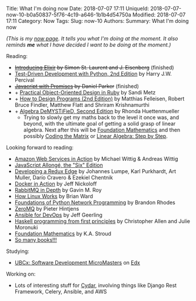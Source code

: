 Title: What I'm doing now
Date: 2018-07-07 17:11
UniqueId: 2018-07-07-now-10-b0a50837-5f76-4c19-a646-1b1b4d54750a
Modified: 2018-07-07 17:11
Category: Now
Tags:
Slug: now-10
Authors:
Summary: What I'm doing now

*(This is my [now page](http://nownownow.com/about). It tells you what I'm doing at the moment. It also reminds **me** what I have decided I want to be doing at the moment.)*

Reading:

- <del>[Introducing Elixir](http://shop.oreilly.com/product/0636920030584.do) by Simon St. Laurent and J. Eisenberg</del> (finished)
- [Test-Driven Development with Python, 2nd Edition](http://www.obeythetestinggoat.com/) by Harry J.W. Percival
- <del>[Javacript with Promises](http://shop.oreilly.com/product/0636920032151.do) by Daniel Parker</del> (finished)
- &#43; [Practical Object-Oriented Design in Ruby](http://www.poodr.com/) by Sandi Metz
- &#43; [How to Design Programs (2nd Edition)](http://www.htdp.org/) by Matthias Felleisen, Robert Bruce Findler, Matthew Flatt and Shriram Krishnamurthi
- &#43; [Algebra DeMYSTiFieD, Second Edition](https://www.mhprofessional.com/9780071743617-usa-algebra-demystified-second-edition-group) by Rhonda Huettenmueller
    - Trying to slowly get my maths back to the level it once was, and beyond, with the ultimate goal of getting a solid grasp
      of linear algebra. Next after this will be [Foundation Mathematics](https://www.amazon.co.uk/Foundation-Mathematics-K-Stroud/dp/0230579078/)
      and then possibly [Coding the Matrix](http://codingthematrix.com/) or [Linear Algebra: Step by Step](http://global.oup.com/booksites/content/9780199654444/).

Looking forward to reading:

- [Amazon Web Services in Action](https://www.manning.com/books/amazon-web-services-in-action) by Michael Wittig &amp;
  Andreas Wittig
- [JavaScript Allongé, the "Six" Edition](https://leanpub.com/javascriptallongesix)
- [Developing a Redux Edge](https://bleedingedgepress.com/developing-a-redux-edge/) by Johannes Lumpe, Karl Purkhardt,
  Art Muller, Darío Cravero &amp; Ezekiel Chentnik
- [Docker in Action](https://www.manning.com/books/docker-in-action) by Jeff Nickoloff
- [RabbitMQ in Depth](https://www.manning.com/books/rabbitmq-in-depth) by Gavin M. Roy
- [How Linux Works](https://www.nostarch.com/howlinuxworks2) by Brian Ward
- [Foundations of Python Network Programming](http://www.apress.com/la/book/9781430258544) by Brandon Rhodes
- [ZeroMQ](http://zguide.zeromq.org/page:all) by Pieter Hintjens
- [Ansible for DevOps](https://www.ansiblefordevops.com/) by Jeff Geerling
- [Haskell programming from first principles](http://haskellbook.com/) by Christopher Allen and Julie Moronuki
- [Foundation Mathematics](https://www.amazon.co.uk/Foundation-Mathematics-K-Stroud/dp/0230579078/) by K.A. Stroud
- [So many books!!!](http://www.librarything.com/catalog.php?view=samfrances&collection=-1&shelf=list&sort=dateread)

Studying:

- [UBCx: Software Development MicroMasters](https://www.edx.org/micromasters/software-development) on [Edx](https://www.edx.org)

Working on:

- Lots of interesting stuff for [Cydar](https://cydarmedical.com/), involving things like Django Rest Framework, Celery, Ansible, and AWS
